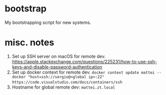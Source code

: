 # bootstrap
My bootstrapping script for new systems.

# misc. notes
1. Set up SSH server on macOS for remote dev. 
https://apple.stackexchange.com/questions/225231/how-to-use-ssh-keys-and-disable-password-authentication
2. Set up docker context for remote dev.
`docker context update mattei --docker "host=ssh://sergio@<global ip>:22"`
`https://code.visualstudio.com/docs/containers/ssh`
3. Hostname for global remote dev: `mattei.zt.local`
